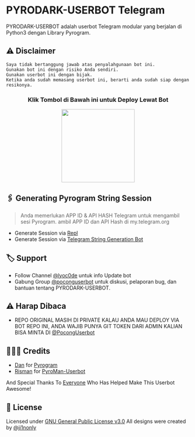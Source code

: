 
# PYRODARK-USERBOT Telegram

PYRODARK-USERBOT adalah userbot Telegram modular yang berjalan di Python3 dengan Library Pyrogram.

## ⚠️ Disclaimer

```
Saya tidak bertanggung jawab atas penyalahgunaan bot ini.
Gunakan bot ini dengan risiko Anda sendiri.
Gunakan userbot ini dengan bijak.
Ketika anda sudah memasang userbot ini, berarti anda sudah siap dengan resikonya.
```

<h3 align="center">Klik Tombol di Bawah ini untuk Deploy Lewat Bot</h3>

<p align="center"><a href="https://telegram.dog/XTZ_HerokuBot?start=amkxbm9ubHkvUFlST0RBUkstVVNFUkJPVCBtYXN0ZXI"><img src="https://img.shields.io/badge/Deploy%20Lewat%20Bot%20Heroku-blueviolet?style=for-the-badge&logo=heroku" width="200"" /></a></p>


## 🖇 Generating Pyrogram String Session
    
> Anda memerlukan APP ID & API HASH Telegram untuk mengambil sesi Pyrogram. ambil APP ID dan API Hash di my.telegram.org
- Generate Session via <a href="https://repl.it/@mrismanaziz/stringen?lite=1&outputonly=1">Repl</a>
- Generate Session via <a href="https://t.me/StringManRobot">Telegram String Generation Bot</a>

## 🏷 Support

- Follow Channel [@lyoc0de](https://t.me/lyoc0de) untuk info Update bot 
- Gabung Group [@poconguserbot](https://t.me/poconguserbot) untuk diskusi, pelaporan bug, dan bantuan tentang PYRODARK-USERBOT.

## ⚠️ Harap Dibaca
- REPO ORIGINAL MASIH DI PRIVATE KALAU ANDA MAU DEPLOY VIA BOT REPO INI, ANDA WAJIB PUNYA GIT TOKEN DARI ADMIN KALIAN BISA MINTA DI [@PocongUserbot](https://t.me/poconguserbot)


## 👨🏻‍💻 Credits
-  [Dan](https://github.com/delivrance) for [Pyrogram](https://github.com/pyrogram/pyrogram)
-  [Risman](https://github.com/mrismanaziz) for [PyroMan-Userbot](https://github.com/mrismanaziz/PyroMan-Userbot)

And Special Thanks To [Everyone](https://github.com/ji1nonly/PYRODARK-USERBOT/graphs/contributors) Who Has Helped Make This Userbot Awesome!

## 📑 License
Licensed under [GNU General Public License v3.0](https://github.com/ji1nonly/PYRODARK-USERBOT/blob/Man-Userbot/LICENSE) All designs were created by [@ji1nonly](https://github.com/ji1nonly)
